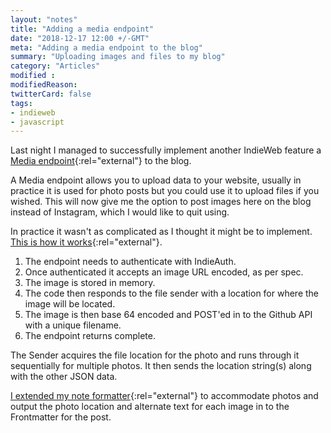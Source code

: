 ```yaml
---
layout: "notes"
title: "Adding a media endpoint"
date: "2018-12-17 12:00 +/-GMT"
meta: "Adding a media endpoint to the blog"
summary: "Uploading images and files to my blog"
category: "Articles"
modified :
modifiedReason:
twitterCard: false
tags:
- indieweb
- javascript
---
```


Last night I managed to successfully implement another IndieWeb feature a [Media endpoint](https://www.w3.org/TR/micropub/#media-endpoint){:rel="external"} to the blog.

A Media endpoint allows you to upload data to your website, usually in practice it is used for photo posts but you could use it to upload files if you wished. This will now give me the option to post images here on the blog instead of Instagram, which I would like to quit using.

In practice it wasn't as complicated as I thought it might be to implement. [This is how it works](https://github.com/vipickering/mastr-cntrl/blob/master/app/routes/post/media.js){:rel="external"}.

1. The endpoint needs to authenticate with IndieAuth.
2. Once authenticated it accepts an image URL encoded, as per spec.
3. The image is stored in memory.
4. The code then responds to the file sender with a location for where the image will be located.
5. The image is then base 64 encoded and POST'ed in to the Github API with a unique filename.
6. The endpoint returns complete.

The Sender acquires the file location for the photo and runs through it sequentially for multiple photos. It then sends the location string(s) along with the other JSON data.

[I extended my note formatter](https://github.com/vipickering/mastr-cntrl/blob/master/app/functions/formatters/note.js){:rel="external"} to accommodate photos and output the photo location and alternate text for each image in to the Frontmatter for the post.

